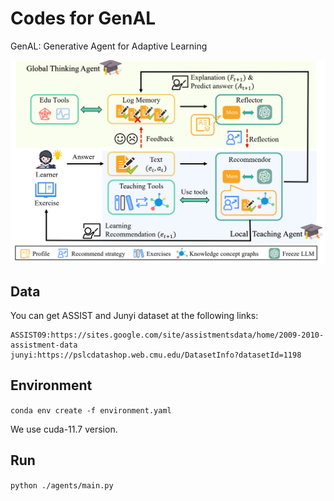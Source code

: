 # Codes for GenAL

GenAL: Generative Agent for Adaptive Learning

<!-- 使用 HTML 标签来缩小图片 -->

<img src="GenAL.png" alt="GenAL" width="800"/>

## Data

You can get ASSIST and Junyi dataset at the following links:

```
ASSIST09:https://sites.google.com/site/assistmentsdata/home/2009-2010-assistment-data
junyi:https://pslcdatashop.web.cmu.edu/DatasetInfo?datasetId=1198
```

## Environment

`conda env create -f environment.yaml`

We use cuda-11.7 version.

## Run

`python ./agents/main.py`
